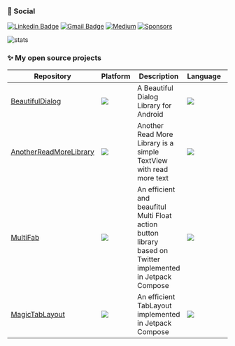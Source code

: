 

 ### 📌 Social
 [![Linkedin Badge](https://img.shields.io/badge/-LinkedIn-blue?style=flat-square&logo=Linkedin&logoColor=white&link=https://www.linkedin.com/in/iamageo/)](https://www.linkedin.com/in/iamageo/)
 [![Gmail Badge](https://img.shields.io/badge/-Gmail-red?style=flat-square&logo=Gmail&logoColor=white&link=mailto:geovani.af4@gmail.com)](mailto:geovani.af4@gmail.com)
<a href="https://medium.com/@iamageo"><img alt="Medium" src="https://user-images.githubusercontent.com/26925002/189384719-590fbe25-275a-4dcc-a927-20067558b3b7.svg"/></a>
<a href="https://github.com/sponsors/iamageo"><img alt="Sponsors" src="https://user-images.githubusercontent.com/26925002/189384730-cc3ac4b0-6444-43d9-9d66-099627298a40.svg"/></a>

![stats](https://github-readme-stats.vercel.app/api?username=iamageo&hide=contribs&show_icons=true&include_all_commits=true&count_private=true)

### ✨ My open source projects
| Repository | Platform | Description | Language | Stars
-- | -- | -- | -- | -- |
| [BeautifulDialog](https://github.com/iamageo/BeautifulDialog) | ![](https://img.shields.io/badge/Android-3DDC84?style=for-the-badge&logo=android&logoColor=white) | A Beautiful Dialog Library for Android | ![](https://img.shields.io/badge/kotlin-%237F52FF.svg?style=for-the-badge&logo=kotlin&logoColor=white) | ![](https://img.shields.io/github/stars/iamageo/BeautifulDialog)
| [AnotherReadMoreLibrary](https://github.com/iamageo/AnotherReadMoreLibrary) | ![](https://img.shields.io/badge/Android-3DDC84?style=for-the-badge&logo=android&logoColor=white) | Another Read More Library is a simple TextView with read more text | ![](https://img.shields.io/badge/kotlin-%237F52FF.svg?style=for-the-badge&logo=kotlin&logoColor=white) | ![](https://img.shields.io/github/stars/iamageo/AnotherReadMoreLibrary)
| [MultiFab](https://github.com/iamageo/MultiFab) | ![](https://img.shields.io/badge/Android-3DDC84?style=for-the-badge&logo=android&logoColor=white) | An efficient and beaufitul Multi Float action button library based on Twitter implemented in Jetpack Compose | ![](https://img.shields.io/badge/kotlin-%237F52FF.svg?style=for-the-badge&logo=kotlin&logoColor=white) | ![](https://img.shields.io/github/stars/iamageo/MultiFab)
| [MagicTabLayout](https://github.com/iamageo/MagicTabLayout) | ![](https://img.shields.io/badge/Android-3DDC84?style=for-the-badge&logo=android&logoColor=white) | An efficient TabLayout implemented in Jetpack Compose  | ![](https://img.shields.io/badge/kotlin-%237F52FF.svg?style=for-the-badge&logo=kotlin&logoColor=white) | ![](https://img.shields.io/github/stars/iamageo/MagicTabLayout)

